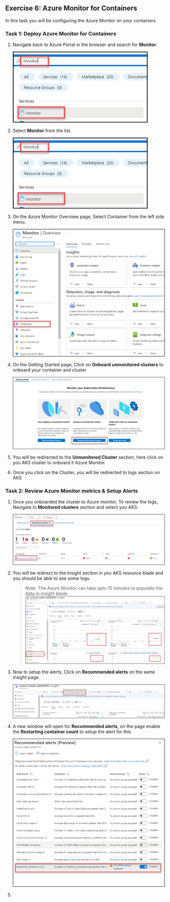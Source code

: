 ## Exercise 6: Azure Monitor for Containers 

  In this task you will be configuring the Azure Monitor on your containers
  
### Task 1: Deploy Azure Monitor for Containers 
  
1. Navigate back to Azure Portal in the browser and search for **Monitor**. 

    ![This is a screenshot of the Azure Portal for AKS showing adding a Namespace.](media/monitor.png "Add a Namespace")
    
1. Select **Monitor** from the list. 

     ![This is a screenshot of the Azure Portal for AKS showing adding a Namespace.](media/monitor.png "Add a Namespace")
     
1. On the Azure Monitor Overview page, Select Container from the left side menu.
     
     ![This is a screenshot of the Azure Portal for AKS showing adding a Namespace.](media/container1.png "Add a Namespace")
     
1. On the Getting Started page, Click on **Onboard unmonitored clusters** to onboard your container and cluster

    ![This is a screenshot of the Azure Portal for AKS showing adding a Namespace.](media/onboardcluster.png "Add a Namespace")
    
1. You will be redirected to the **Unmonitored Cluster** section, here click on you AKS cluster to onboard it Azure Monitor.

1. Once you click on the Cluster, you will be redirected to logs section on AKS
    

### Task 2: Review Azure Monitor metrics & Setup Alerts 

1. Once you onboarded the cluster to Azure monitor, To review the logs, Navigate to **Monitored clusters** section and select you AKS.

   ![This is a screenshot of the Azure Portal for AKS showing adding a Namespace.](media/monitoredclster.png "Add a Namespace")
   
1. You will be redirect to the Insight seciton in you AKS resource blade and you should be able to see some logs.

    > Note: The Azure Monitor can take upto 15 minutes to populate the data in insight blade
  ![This is a screenshot of the Azure Portal for AKS showing adding a Namespace.](media/logscontainer.png "Add a Namespace")

1. Now to setup the alerts, Click on **Recommended alerts** on the same insight page.

    ![This is a screenshot of the Azure Portal for AKS showing adding a Namespace.](media/setalerts.png "Add a Namespace")

1. A new window will open for **Recommended alerts**, on the page enable the **Restarting container count** to setup the alert for this
  
     ![This is a screenshot of the Azure Portal for AKS showing adding a Namespace.](media/enablealert.png "Add a Namespace")
     
1. 

